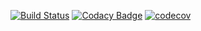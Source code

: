 [![Build Status](https://travis-ci.org/Pashkalab/stp4.svg?branch=master)](https://travis-ci.org/Pashkalab/stp4)
[![Codacy Badge](https://api.codacy.com/project/badge/Grade/2eb6d08cba0b4f5a813672582b662e71)](https://www.codacy.com/app/Pashkalab/stp4?utm_source=github.com&amp;utm_medium=referral&amp;utm_content=Pashkalab/stp4&amp;utm_campaign=Badge_Grade)
[![codecov](https://codecov.io/gh/Pashkalab/stp4/branch/master/graph/badge.svg)](https://codecov.io/gh/Pashkalab/stp4)

